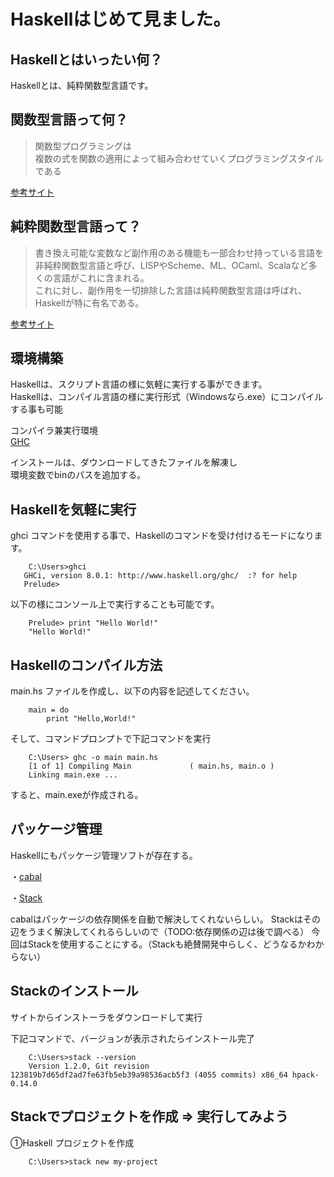 # Haskellはじめて見ました。

## Haskellとはいったい何？

Haskellとは、純粋関数型言語です。

## 関数型言語って何？

> 関数型プログラミングは  
> 複数の式を関数の適用によって組み合わせていくプログラミングスタイルである

[参考サイト](https://ja.wikipedia.org/wiki/%E9%96%A2%E6%95%B0%E5%9E%8B%E8%A8%80%E8%AA%9E)

## 純粋関数型言語って？

>書き換え可能な変数など副作用のある機能も一部合わせ持っている言語を  
>非純粋関数型言語と呼び、LISPやScheme、ML、OCaml、Scalaなど多くの言語がこれに含まれる。  
>これに対し、副作用を一切排除した言語は純粋関数型言語は呼ばれ、Haskellが特に有名である。

[参考サイト](http://e-words.jp/w/%E9%96%A2%E6%95%B0%E5%9E%8B%E8%A8%80%E8%AA%9E.html)

## 環境構築

Haskellは、スクリプト言語の様に気軽に実行する事ができます。  
Haskellは、コンパイル言語の様に実行形式（Windowsなら.exe）にコンパイルする事も可能

コンパイラ兼実行環境  
[GHC](https://www.Haskell.org/ghc/download_ghc_8_0_1#windows64)

インストールは、ダウンロードしてきたファイルを解凍し  
環境変数でbinのパスを追加する。

## Haskellを気軽に実行

ghci コマンドを使用する事で、Haskellのコマンドを受け付けるモードになります。

```
    C:\Users>ghci
   GHCi, version 8.0.1: http://www.haskell.org/ghc/  :? for help
   Prelude>
```

以下の様にコンソール上で実行することも可能です。

```
    Prelude> print "Hello World!"
    "Hello World!"
```

## Haskellのコンパイル方法

main.hs ファイルを作成し、以下の内容を記述してください。

```
    main = do
        print "Hello,World!"
```

そして、コマンドプロンプトで下記コマンドを実行

```
    C:\Users> ghc -o main main.hs
    [1 of 1] Compiling Main             ( main.hs, main.o )
    Linking main.exe ...
```

すると、main.exeが作成される。

## パッケージ管理

Haskellにもパッケージ管理ソフトが存在する。

・[cabal](https://www.haskell.org/cabal/)

・[Stack](https://docs.haskellstack.org/en/stable/README/)

cabalはパッケージの依存関係を自動で解決してくれないらしい。
Stackはその辺をうまく解決してくれるらしいので（TODO:依存関係の辺は後で調べる）
今回はStackを使用することにする。（Stackも絶賛開発中らしく、どうなるかわからない）
  
## Stackのインストール
サイトからインストーラをダウンロードして実行  

下記コマンドで、バージョンが表示されたらインストール完了

```
    C:\Users>stack --version
    Version 1.2.0, Git revision 123819b7d65df2ad7fe63fb5eb39a98536acb5f3 (4055 commits) x86_64 hpack-0.14.0
```

## Stackでプロジェクトを作成 ⇒ 実行してみよう

①Haskell プロジェクトを作成

```
    C:\Users>stack new my-project
    
```